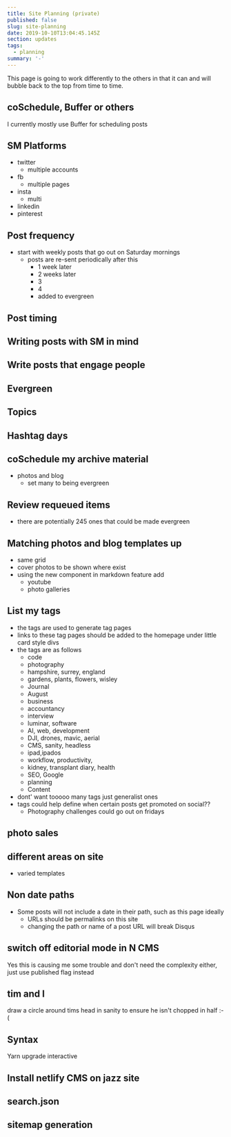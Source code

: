 ```yaml
---
title: Site Planning (private)
published: false
slug: site-planning
date: 2019-10-10T13:04:45.145Z
section: updates
tags:
  - planning
summary: '-'
---
```


This page is going to work differently to the others in that it can and will bubble back to the top from time to time.

## coSchedule, Buffer or others
I currently mostly use Buffer for scheduling posts

## SM Platforms
- twitter
  - multiple accounts
- fb
  - multiple pages
- insta
  - multi
- linkedin
- pinterest

## Post frequency
- start with weekly posts that go out on Saturday mornings
  - posts are re-sent periodically after this
    - 1 week later
    - 2 weeks later
    - 3
    - 4
    - added to evergreen

## Post timing

## Writing posts with SM in mind

## Write posts that engage people

## Evergreen

## Topics

## Hashtag days

## coSchedule my archive material
- photos and blog
  - set many to being evergreen

## Review requeued items
- there are potentially 245 ones that could be made evergreen

## Matching photos and blog templates up
- same grid
- cover photos to be shown where exist
- using the new component in markdown feature add 
  - youtube
  - photo galleries

## List my tags
- the tags are used to generate tag pages
- links to these tag pages should be added to the homepage under little card style divs
- the tags are as follows
  - code
  - photography
  - hampshire, surrey, england
  - gardens, plants, flowers, wisley
  - Journal
  - August
  - business
  - accountancy
  - interview
  - luminar, software
  - AI, web, development
  - DJI, drones, mavic, aerial
  - CMS, sanity, headless
  - ipad,ipados
  - workflow, productivity,
  - kidney, transplant diary, health
  - SEO, Google
  - planning
  - Content
- dont' want tooooo many tags just generalist ones
- tags could help define when certain posts get promoted on social??
  - Photography challenges could go out on fridays

## photo sales

## different areas on site
- varied templates

## Non date paths
- Some posts will not include a date in their path, such as this page ideally
  - URLs should be permalinks on this site
  - changing the path or name of a post URL will break Disqus

## switch off editorial mode in N CMS
Yes this is causing me some trouble and don't need the complexity either, just use published flag instead

## tim and I
draw a circle around tims head in sanity to ensure he isn't chopped in half :-(

## Syntax
Yarn upgrade interactive

## Install netlify CMS on jazz site
## search.json
## sitemap generation

